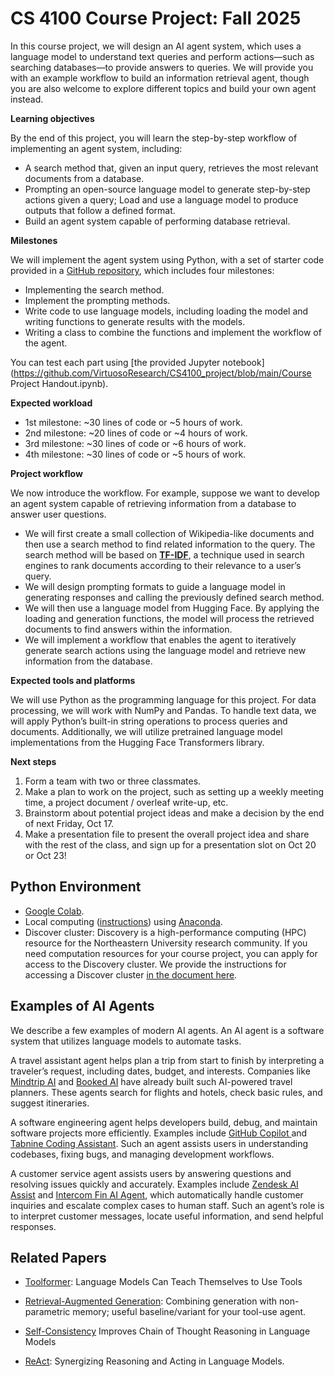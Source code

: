 # CS 4100 Course Project: Fall 2025

In this course project, we will design an AI agent system, which uses a language model to understand text queries and perform actions—such as searching databases—to provide answers to queries. We will provide you with an example workflow to build an information retrieval agent, though you are also welcome to explore different topics and build your own agent instead.

**Learning objectives**

By the end of this project, you will learn the step-by-step workflow of implementing an agent system, including:

- A search method that, given an input query, retrieves the most relevant documents from a database.
- Prompting an open-source language model to generate step-by-step actions given a query; Load and use a language model to produce outputs that follow a defined format.
- Build an agent system capable of performing database retrieval.

**Milestones** 

We will implement the agent system using Python, with a set of starter code provided in a [GitHub repository](https://github.com/VirtuosoResearch/CS4100_project), which includes four milestones:

- Implementing the search method.
- Implement the prompting methods.
- Write code to use language models, including loading the model and writing functions to generate results with the models.
- Writing a class to combine the functions and implement the workflow of the agent.

You can test each part using [the provided Jupyter notebook](https://github.com/VirtuosoResearch/CS4100_project/blob/main/Course Project Handout.ipynb).

**Expected workload**

- 1st milestone: ~30 lines of code or ~5 hours of work.
- 2nd milestone: ~20 lines of code or ~4 hours of work.
- 3rd milestone: ~30 lines of code or ~6 hours of work.
- 4th milestone: ~30 lines of code or ~5 hours of work. 

**Project workflow**

We now introduce the workflow. For example, suppose we want to develop an agent system capable of retrieving information from a database to answer user questions.

- We will first create a small collection of Wikipedia-like documents and then use a search method to find related information to the query. The search method will be based on [**TF-IDF**](https://en.wikipedia.org/wiki/Tf–idf), a technique used in search engines to rank documents according to their relevance to a user’s query. 
- We will design prompting formats to guide a language model in generating responses and calling the previously defined search method.
- We will then use a language model from Hugging Face. By applying the loading and generation functions, the model will process the retrieved documents to find answers within the information.
- We will implement a workflow that enables the agent to iteratively generate search actions using the language model and retrieve new information from the database.

**Expected tools and platforms**

We will use Python as the programming language for this project. For data processing, we will work with NumPy and Pandas. To handle text data, we will apply Python’s built-in string operations to process queries and documents. Additionally, we will utilize pretrained language model implementations from the Hugging Face Transformers library.

**Next steps**

1. Form a team with two or three classmates.
2. Make a plan to work on the project, such as setting up a weekly meeting time, a project document / overleaf write-up, etc.
3. Brainstorm about potential project ideas and make a decision by the end of next Friday, Oct 17.
4. Make a presentation file to present the overall project idea and share with the rest of the class, and sign up for a presentation slot on Oct 20 or Oct 23!

## Python Environment

- [Google Colab](https://colab.research.google.com/). 
- Local computing ([instructions](https://github.com/VirtuosoResearch/CS4100_project/blob/main/Resources/Set-up-a-Local-Python-Environment.md)) using [Anaconda](https://www.anaconda.com/download).
- Discover cluster: Discovery is a high-performance computing (HPC) resource for the Northeastern University research community. If you need computation resources for your course project, you can apply for access to the Discovery cluster. We provide the instructions for accessing a Discover cluster [in the document here](https://github.com/VirtuosoResearch/CS4100_project/blob/main/Resources/Accessing-and-Using-Discovery-Clusters.md).

## Examples of AI Agents

We describe a few examples of modern AI agents. An AI agent is a software system that utilizes language models to automate tasks.

A travel assistant agent helps plan a trip from start to finish by interpreting a traveler’s request, including dates, budget, and interests. Companies like [Mindtrip AI](https://mindtrip.ai/) and [Booked AI](https://www.booked.ai/) have already built such AI-powered travel planners. These agents search for flights and hotels, check basic rules, and suggest itineraries.

A software engineering agent helps developers build, debug, and maintain software projects more efficiently. Examples include [GitHub Copilot ](https://github.com/features/copilot)and [Tabnine Coding Assistant](https://www.tabnine.com/). Such an agent assists users in understanding codebases, fixing bugs, and managing development workflows. 

A customer service agent assists users by answering questions and resolving issues quickly and accurately. Examples include [Zendesk AI Assist](https://www.zendesk.com/service/ai/) and [Intercom Fin AI Agent](https://fin.ai/drlp/ai-agent), which automatically handle customer inquiries and escalate complex cases to human staff. Such an agent’s role is to interpret customer messages, locate useful information, and send helpful responses.

## Related Papers

- [Toolformer](https://arxiv.org/abs/2302.04761): Language Models Can Teach Themselves to Use Tools
- [Retrieval-Augmented Generation](https://arxiv.org/abs/2005.11401): Combining generation with non-parametric memory; useful baseline/variant for your tool-use agent.[ ](https://arxiv.org/abs/2005.11401?utm_source=chatgpt.com)
- [Self-Consistency](https://arxiv.org/abs/2203.11171) Improves Chain of Thought Reasoning in Language Models 

- [ReAct](https://arxiv.org/abs/2210.03629?utm_source=chatgpt.com): Synergizing Reasoning and Acting in Language Models.
